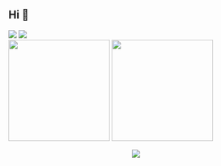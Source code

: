 ## Hi 👋

<div> 
  <a href="mailto:ricardovu1@protonmail.com" target="_blank"><img src="https://img.shields.io/badge/Gmail-D14836?style=for-the-badge&logo=gmail&logoColor=white"></a>
  <a href="https://www.linkedin.com/in/ricardorios1" target="_blank"><img src="https://img.shields.io/badge/-LinkedIn-%230077B5?style=for-the-badge&logo=linkedin&logoColor=white" target="_blank"></a>
</div>

<div>
  <a href="https://github.com/ricks-xz"></a>
  <img height="200em" src="https://github-readme-stats.vercel.app/api?username=ricks-xz&theme=tokyonight&show_icons=false">
  <img height="200em" src="https://github-readme-stats.vercel.app/api/top-langs/?username=ricks-xz&theme=tokyonight&langs_count=8"> 
</div>
<p align="center">
  <a href="https://skillicons.dev">
    <img src="https://skillicons.dev/icons?i=html,css,js,cs" />
  </a>
</p>
